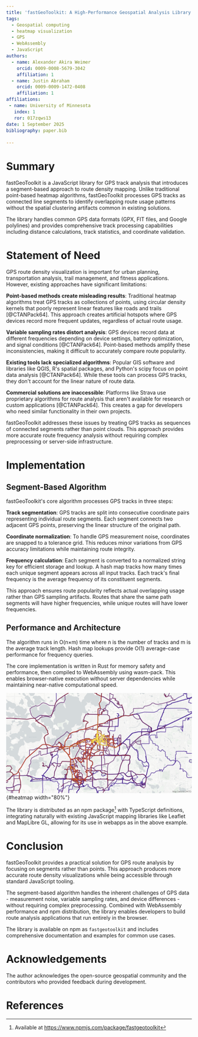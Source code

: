 ```yaml
---
title: 'fastGeoToolkit: A High-Performance Geospatial Analysis Library and Segment-Based Route Density Mapping Implementation'
tags:
  - Geospatial computing
  - heatmap visualization
  - GPS
  - WebAssembly
  - JavaScript
authors:
  - name: Alexander Akira Weimer
    orcid: 0009-0008-5679-3042
    affiliation: 1
  - name: Justin Abraham
    orcid: 0009-0009-1472-0408
    affiliation: 1
affiliations:
 - name: University of Minnesota
   index: 1
   ror: 017zqws13
date: 1 September 2025
bibliography: paper.bib

---
```


# Summary

fastGeoToolkit is a JavaScript library for GPS track analysis that introduces a segment-based approach to route density mapping. Unlike traditional point-based heatmap algorithms, fastGeoToolkit processes GPS tracks as connected line segments to identify overlapping route usage patterns without the spatial clustering artifacts common in existing solutions.

The library handles common GPS data formats (GPX, FIT files, and Google polylines) and provides comprehensive track processing capabilities including distance calculations, track statistics, and coordinate validation.


# Statement of Need

GPS route density visualization is important for urban planning, transportation analysis, trail management, and fitness applications. However, existing approaches have significant limitations:

**Point-based methods create misleading results**: Traditional heatmap algorithms treat GPS tracks as collections of points, using circular density kernels that poorly represent linear features like roads and trails [@CTANPack64]. This approach creates artificial hotspots where GPS devices record more frequent updates, regardless of actual route usage.

**Variable sampling rates distort analysis**: GPS devices record data at different frequencies depending on device settings, battery optimization, and signal conditions [@CTANPack64]. Point-based methods amplify these inconsistencies, making it difficult to accurately compare route popularity.

**Existing tools lack specialized algorithms**: Popular GIS software and libraries like QGIS, R's spatial packages, and Python's scipy focus on point data analysis [@CTANPack64]. While these tools can process GPS tracks, they don't account for the linear nature of route data.

**Commercial solutions are inaccessible**: Platforms like Strava use proprietary algorithms for route analysis that aren't available for research or custom applications [@CTANPack64]. This creates a gap for developers who need similar functionality in their own projects.

fastGeoToolkit addresses these issues by treating GPS tracks as sequences of connected segments rather than point clouds. This approach provides more accurate route frequency analysis without requiring complex preprocessing or server-side infrastructure.

# Implementation

## Segment-Based Algorithm

fastGeoToolkit's core algorithm processes GPS tracks in three steps:

**Track segmentation**: GPS tracks are split into consecutive coordinate pairs representing individual route segments. Each segment connects two adjacent GPS points, preserving the linear structure of the original path.

**Coordinate normalization**: To handle GPS measurement noise, coordinates are snapped to a tolerance grid. This reduces minor variations from GPS accuracy limitations while maintaining route integrity.

**Frequency calculation**: Each segment is converted to a normalized string key for efficient storage and lookup. A hash map tracks how many times each unique segment appears across all input tracks. Each track's final frequency is the average frequency of its constituent segments.

This approach ensures route popularity reflects actual overlapping usage rather than GPS sampling artifacts. Routes that share the same path segments will have higher frequencies, while unique routes will have lower frequencies.

## Performance and Architecture

The algorithm runs in O(n×m) time where n is the number of tracks and m is the average track length. Hash map lookups provide O(1) average-case performance for frequency queries.

The core implementation is written in Rust for memory safety and performance, then compiled to WebAssembly using wasm-pack. This enables browser-native execution without server dependencies while maintaining near-native computational speed.

![Example heatmap produced using fastgeotoolkit and MapLibre GL.](heatmap.png){#heatmap width="80%"}

The library is distributed as an npm package[^1] with TypeScript definitions, integrating naturally with existing JavaScript mapping libraries like Leaflet and MapLibre GL, allowing for its use in webapps as in the above example.



# Conclusion

fastGeoToolkit provides a practical solution for GPS route analysis by focusing on segments rather than points. This approach produces more accurate route density visualizations while being accessible through standard JavaScript tooling.

The segment-based algorithm handles the inherent challenges of GPS data - measurement noise, variable sampling rates, and device differences - without requiring complex preprocessing. Combined with WebAssembly performance and npm distribution, the library enables developers to build route analysis applications that run entirely in the browser.

The library is available on npm as `fastgeotoolkit` and includes comprehensive documentation and examples for common use cases.

# Acknowledgements

The author acknowledges the open-source geospatial community and the contributors who provided feedback during development.

# References

[^1]: Available at https://www.npmjs.com/package/fastgeotoolkit
